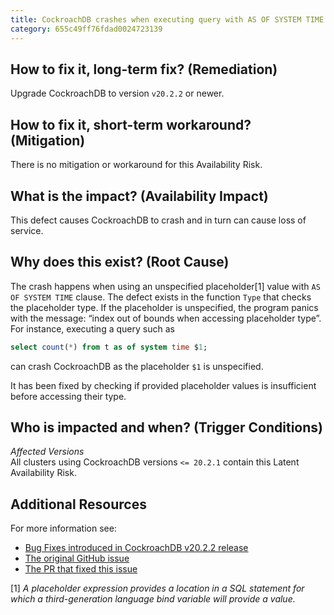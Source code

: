 ```yaml
---
title: CockroachDB crashes when executing query with AS OF SYSTEM TIME clause that uses an unspecified placeholder
category: 655c49ff76fdad0024723139
---
```


## How to fix it, long-term fix? (Remediation)

Upgrade CockroachDB to version `v20.2.2` or newer.

## How to fix it, short-term workaround? (Mitigation)

There is no mitigation or workaround for this Availability Risk.

## What is the impact? (Availability Impact)

This defect causes CockroachDB to crash and in turn can cause loss of service.

## Why does this exist? (Root Cause)

The crash happens when using an unspecified placeholder[1] value with `AS OF SYSTEM TIME` clause. The defect exists in the function `Type` that checks the placeholder type. If the placeholder is unspecified, the program panics with the message: “index out of bounds when accessing placeholder type”. For instance, executing a query such as 

```sql
select count(*) from t as of system time $1;
```

can crash CockroachDB as the placeholder `$1` is unspecified.

It has been fixed by checking if provided placeholder values is insufficient before accessing their type.

## Who is impacted and when? (Trigger Conditions)

_Affected Versions_  
All clusters using CockroachDB versions `<= 20.2.1` contain this Latent Availability Risk.

## Additional Resources

For more information see:

- [Bug Fixes introduced in CockroachDB v20.2.2 release](https://www.cockroachlabs.com/docs/releases/v20.2#v20-2-2-bug-fixes)
- [The original GitHub issue](https://github.com/cockroachdb/cockroach/issues/56488)
- [The PR that fixed this issue](https://github.com/cockroachdb/cockroach/pull/56780)

[1] _A placeholder expression provides a location in a SQL statement for which a third-generation language bind variable will provide a value._